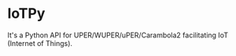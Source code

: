 IoTPy
===

It's a Python API for UPER/WUPER/uPER/Carambola2 facilitating IoT (Internet of Things).

